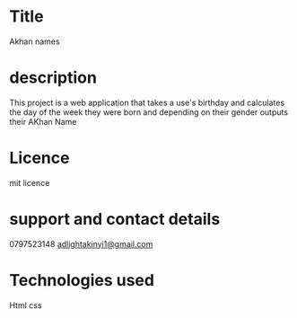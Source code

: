 # Title
Akhan names 
# description

This project is a web application that takes a use's birthday and calculates the day of the week they were born and depending on their gender outputs  their AKhan  Name
# Licence
mit licence
# support and contact details
0797523148
adlightakinyi1@gmail.com
# Technologies used
Html
css




